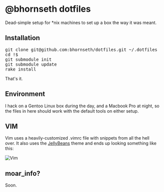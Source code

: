 @bhornseth dotfiles
===================

Dead-simple setup for \*nix machines to set up a box the way it was meant.

Installation
------------
<pre>
git clone git@github.com:bhornseth/dotfiles.git ~/.dotfiles
cd !$
git submodule init
git submodule update
rake install
</pre>

That's it.

Environment
-----------
I hack on a Gentoo Linux box during the day, and a Macbook Pro at night, so the files 
in here should work with the default tools on either setup.

VIM
---
Vim uses a heavily-customized .vimrc file with snippets from all the hell over. It 
also uses the [JellyBeans](http://www.vim.org/scripts/script.php?script_id=2555) theme
and ends up looking something like this:

![Vim](http://i.imgur.com/ckrIP.png)

moar_info?
----------
Soon.
